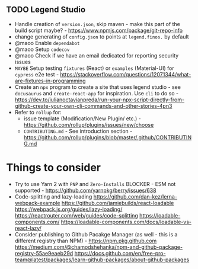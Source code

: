 ## TODO Legend Studio

- Handle creation of `version.json`, skip maven - make this part of the build script maybe? - https://www.npmjs.com/package/git-repo-info
- change generating of `config.json` to points at `legend.finos.` by default
- @maoo Enable `dependabot`
- @maoo Setup `codecov`
- @maoo Check if we have an email dedicated for reporting security issues
- `MAYBE` Setup testing `fixtures` (React) or `examples` (Material-UI) for `cypress` e2e test - https://stackoverflow.com/questions/12071344/what-are-fixtures-in-programming
- Create an `npx` program to create a site that uses legend studio - see `docusaurus` and `create-react-app` for inspiration. Use `cli` to do so - https://dev.to/iulianoctavianpreda/run-your-npx-script-directly-from-github-create-your-own-cli-commands-and-other-stories-4pn3
- Refer to `rollup` for:
  - issue template (Modification/New Plugin/ etc.) - https://github.com/rollup/plugins/issues/new/choose
  - `CONTRIBUTING.md` - See introduction section - https://github.com/rollup/plugins/blob/master/.github/CONTRIBUTING.md

# Things to consider

- Try to use Yarn 2 with `PNP` and `Zero-Installs`
  BLOCKER - ESM not supported - https://github.com/yarnpkg/berry/issues/638
- Code-splitting and lazy-loading
  https://github.com/dan-kez/lerna-webpack-example
  https://github.com/jamiebuilds/react-loadable
  https://webpack.js.org/guides/lazy-loading/
  https://reactrouter.com/web/guides/code-splitting
  https://loadable-components.com/
  https://loadable-components.com/docs/loadable-vs-react-lazy/
- Consider publishing to Github Pacakge Manager (as well - this is a different registry than NPM) - https://npm.pkg.github.com
  https://medium.com/@chamodshehanka/npm-and-github-package-registry-55ae9eaeb29d
  https://docs.github.com/en/free-pro-team@latest/packages/learn-github-packages/about-github-packages
